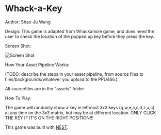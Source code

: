 # Whack-a-Key

Author: Shao-Ju Wang

Design: This game is adapted from Whackamole game, and does need the user to check the location of the popped up key before they press the key.

Screen Shot:

![Screen Shot](screenshot.png)

How Your Asset Pipeline Works:

(TODO: describe the steps in your asset pipeline, from source files to tiles/backgrounds/whatever you upload to the PPU466.)

All sourcefiles are in the "assets" folder

How To Play:

The game will randomly show a key in leftmost 3x3 keys (q,w,e,a,s,d,z,x,c) at any time on the 3x3 matrix, but may be at different location. 
ONLY CLICK THE KEY IF IT'S ON THE RIGHT POSITION!!!

This game was built with [NEST](NEST.md).

